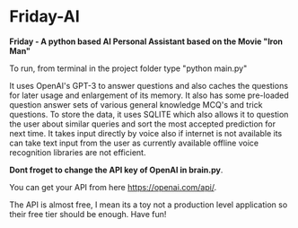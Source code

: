 # Friday-AI
**Friday - A python based AI Personal Assistant based on the Movie "Iron Man"**

To run, from terminal in the project folder type "python main.py"

It uses OpenAI's GPT-3 to answer questions and also caches the questions for later usage and enlargement of its memory. It also has some pre-loaded question answer sets of various general knowledge MCQ's and trick questions.
To store the data, it uses SQLITE which also allows it to question the user about similar queries and sort the most accepted prediction for next time.
It takes input directly by voice also if internet is not available its can take text input from the user as currently available offline voice recognition libraries are not efficient.

**Dont froget to change the API key of OpenAI in brain.py**.

You can get your API from here https://openai.com/api/.

The API is almost free, I mean its a toy not a production level application so their free tier should be enough. Have fun!

